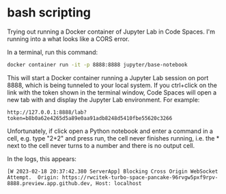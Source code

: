 # bash scripting

Trying out running a Docker container of Jupyter Lab in Code Spaces.  I'm running into a what looks like a CORS error.

In a terminal, run this command:
```bash
docker container run -it -p 8888:8888 jupyter/base-notebook
```

This will start a Docker container running a Jupyter Lab session on port 8888, which is being tunneled to your local system.  If you ctrl+click on the link with the token shown in the terminal window, Code Spaces will open a new tab with and display the Jupyter Lab environment.  For example:

```
http://127.0.0.1:8888/lab?token=b8b0a62e4265d5a89e0aa91adb8248d5410fbe55620c3266
```

Unfortunately, if click open a Python notebook and enter a command in a cell, e.g. type "2+2" and press run, the cell never finishes running, i.e. the * next to the cell never turns to a number and there is no output cell.

In the logs, this appears:
```
[W 2023-02-18 20:37:42.380 ServerApp] Blocking Cross Origin WebSocket Attempt.  Origin: https://rwcitek-turbo-space-pancake-96rvgw5pxf9rpv-8888.preview.app.github.dev, Host: localhost
```



